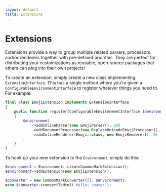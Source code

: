 ```yaml
---
layout: default
title: Extensions
---
```


# Extensions

Extensions provide a way to group multiple related parsers, processors, and/or renderers together with pre-defined priorities.  They are perfect for distributing your customizations as reusable, open-source packages that others can plug into their own projects!

To create an extension, simply create a new class implementing `ExtensionInterface`.  This has a single method where you're given a `ConfigurableEnvironmentInterface` to register whatever things you need to. For example:

```php
final class EmojiExtension implements ExtensionInterface
{
    public function register(ConfigurableEnvironmentInterface $environment)
    {
        $environment
            ->addInlineParser(new EmojiParser(), 20)
            ->addDocumentProcessor(new ReplaceUnicodeEmojiProcessor(), 0)
            ->addInlineRenderer(Emoji::class, new EmojiRenderer(), 0)
        ;
    }
}
```

To hook up your new extension to the `Environment`, simply do this:

```php
$environment = Environment::createCommonMarkExtension();
$environment->addExtension(new EmojiExtension();

$converter = new CommonMarkConverter([], $environment);
echo $converter->convertToHtml('Hello! :wave:');
```
